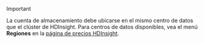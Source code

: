 
> [!IMPORTANT]
> La cuenta de almacenamiento debe ubicarse en el mismo centro de datos que el clúster de HDInsight. Para centros de datos disponibles, vea el menú **Regiones** en la [página de precios HDInsight](/pricing/details/hdinsight/).
> 
> 

<!---HONumber=Oct15_HO3-->